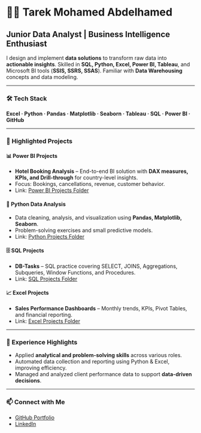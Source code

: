 <h1>👨‍💻 Tarek Mohamed Abdelhamed</h1>
<h2>Junior Data Analyst | Business Intelligence Enthusiast</h2>

<p>I design and implement <strong>data solutions</strong> to transform raw data into <strong>actionable insights</strong>. Skilled in <strong>SQL, Python, Excel, Power BI, Tableau</strong>, and Microsoft BI tools (<strong>SSIS, SSRS, SSAS</strong>). Familiar with <strong>Data Warehousing</strong> concepts and data modeling.</p>

<hr>

<h3>🛠 Tech Stack</h3>
<p><strong>Excel · Python · Pandas · Matplotlib · Seaborn · Tableau · SQL · Power BI · GitHub</strong></p>

<hr>

<h3>📂 Highlighted Projects</h3>

<h4>📊 Power BI Projects</h4>
<ul>
<li><strong>Hotel Booking Analysis</strong> – End-to-end BI solution with <strong>DAX measures, KPIs, and Drill-through</strong> for country-level insights.</li>
<li>Focus: Bookings, cancellations, revenue, customer behavior.</li>
<li>Link: <a href="https://github.com/tarek-mohamed-abdelhamed/portfolio/tree/main/powerbi">Power BI Projects Folder</a></li>
</ul>

<h4>🐍 Python Data Analysis</h4>
<ul>
<li>Data cleaning, analysis, and visualization using <strong>Pandas, Matplotlib, Seaborn</strong>.</li>
<li>Problem-solving exercises and small predictive models.</li>
<li>Link: <a href="https://github.com/tarek-mohamed-abdelhamed/portfolio/tree/main/Python">Python Projects Folder</a></li>
</ul>

<h4>🗄️ SQL Projects</h4>
<ul>
<li><strong>DB-Tasks</strong> – SQL practice covering SELECT, JOINS, Aggregations, Subqueries, Window Functions, and Procedures.</li>
<li>Link: <a href="https://github.com/tarek-mohamed-abdelhamed/portfolio/tree/main/SQL">SQL Projects Folder</a></li>
</ul>

<h4>📈 Excel Projects</h4>
<ul>
<li><strong>Sales Performance Dashboards</strong> – Monthly trends, KPIs, Pivot Tables, and financial reporting.</li>
<li>Link: <a href="https://github.com/tarek-mohamed-abdelhamed/portfolio/tree/main/Excel">Excel Projects Folder</a></li>
</ul>

<hr>

<h3>💼 Experience Highlights</h3>
<ul>
<li>Applied <strong>analytical and problem-solving skills</strong> across various roles.</li>
<li>Automated data collection and reporting using Python & Excel, improving efficiency.</li>
<li>Managed and analyzed client performance data to support <strong>data-driven decisions</strong>.</li>
</ul>

<hr>

<h3>📫 Connect with Me</h3>
<ul>
<li><a href="https://github.com/tarek-mohamed-abdelhamed/portfolio">GitHub Portfolio</a></li>
<li><a href="https://www.linkedin.com/in/tarek-emam123">LinkedIn</a></li>
</ul>
